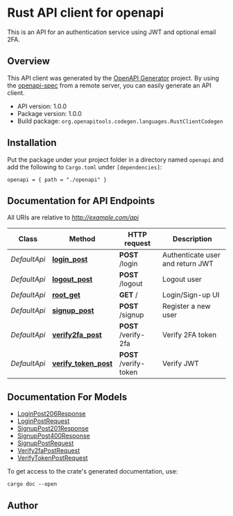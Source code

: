 # Rust API client for openapi

This is an API for an authentication service using JWT and optional email 2FA.


## Overview

This API client was generated by the [OpenAPI Generator](https://openapi-generator.tech) project.  By using the [openapi-spec](https://openapis.org) from a remote server, you can easily generate an API client.

- API version: 1.0.0
- Package version: 1.0.0
- Build package: `org.openapitools.codegen.languages.RustClientCodegen`

## Installation

Put the package under your project folder in a directory named `openapi` and add the following to `Cargo.toml` under `[dependencies]`:

```
openapi = { path = "./openapi" }
```

## Documentation for API Endpoints

All URIs are relative to *http://example.com/api*

Class | Method | HTTP request | Description
------------ | ------------- | ------------- | -------------
*DefaultApi* | [**login_post**](docs/DefaultApi.md#login_post) | **POST** /login | Authenticate user and return JWT
*DefaultApi* | [**logout_post**](docs/DefaultApi.md#logout_post) | **POST** /logout | Logout user
*DefaultApi* | [**root_get**](docs/DefaultApi.md#root_get) | **GET** / | Login/Sign-up UI
*DefaultApi* | [**signup_post**](docs/DefaultApi.md#signup_post) | **POST** /signup | Register a new user
*DefaultApi* | [**verify2fa_post**](docs/DefaultApi.md#verify2fa_post) | **POST** /verify-2fa | Verify 2FA token
*DefaultApi* | [**verify_token_post**](docs/DefaultApi.md#verify_token_post) | **POST** /verify-token | Verify JWT


## Documentation For Models

 - [LoginPost206Response](docs/LoginPost206Response.md)
 - [LoginPostRequest](docs/LoginPostRequest.md)
 - [SignupPost201Response](docs/SignupPost201Response.md)
 - [SignupPost400Response](docs/SignupPost400Response.md)
 - [SignupPostRequest](docs/SignupPostRequest.md)
 - [Verify2faPostRequest](docs/Verify2faPostRequest.md)
 - [VerifyTokenPostRequest](docs/VerifyTokenPostRequest.md)


To get access to the crate's generated documentation, use:

```
cargo doc --open
```

## Author



